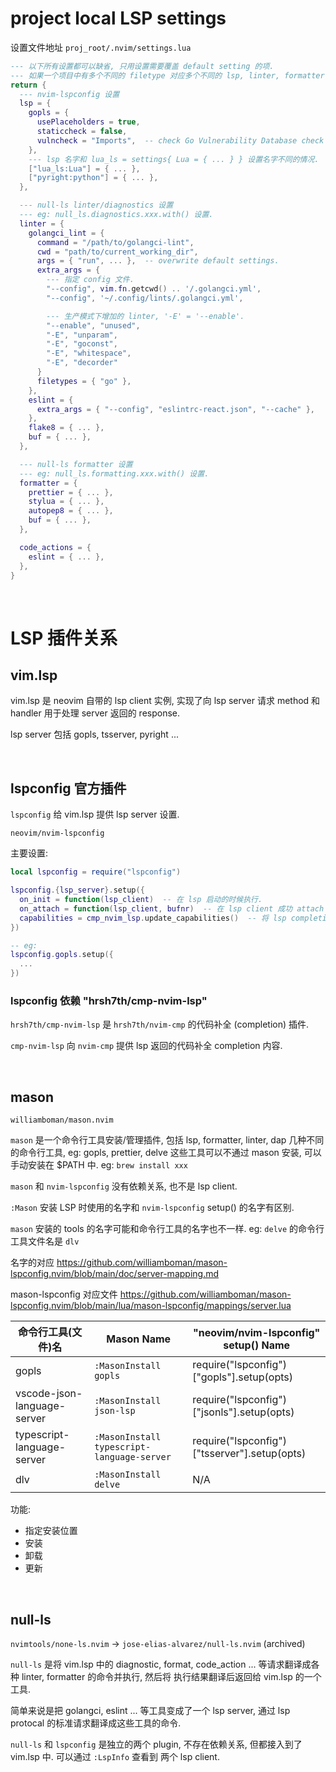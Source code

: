 # project local LSP settings

设置文件地址 `proj_root/.nvim/settings.lua`

```lua
--- 以下所有设置都可以缺省, 只用设置需要覆盖 default setting 的项.
--- 如果一个项目中有多个不同的 filetype 对应多个不同的 lsp, linter, formatter, 可以在不同的 section 中设置多个 tool.
return {
  --- nvim-lspconfig 设置
  lsp = {
    gopls = {
      usePlaceholders = true,
      staticcheck = false,
      vulncheck = "Imports",  -- check Go Vulnerability Database check known Vulnerability in your dependencies.
    },
    --- lsp 名字和 lua_ls = settings{ Lua = { ... } } 设置名字不同的情况.
    ["lua_ls:Lua"] = { ... },
    ["pyright:python"] = { ... },
  },

  --- null-ls linter/diagnostics 设置
  --- eg: null_ls.diagnostics.xxx.with() 设置.
  linter = {
    golangci_lint = {
      command = "/path/to/golangci-lint",
      cwd = "path/to/current_working_dir",
      args = { "run", ... },  -- overwrite default settings.
      extra_args = {
		--- 指定 config 文件.
		"--config", vim.fn.getcwd() .. '/.golangci.yml',
		"--config", '~/.config/lints/.golangci.yml',

		--- 生产模式下增加的 linter, '-E' = '--enable'.
		"--enable", "unused",
		"-E", "unparam",
		"-E", "goconst",
		"-E", "whitespace",
		"-E", "decorder"
	  }
      filetypes = { "go" },
    },
    eslint = {
	  extra_args = { "--config", "eslintrc-react.json", "--cache" },
	},
    flake8 = { ... },
    buf = { ... },
  },

  --- null-ls formatter 设置
  --- eg: null_ls.formatting.xxx.with() 设置.
  formatter = {
    prettier = { ... },
    stylua = { ... },
    autopep8 = { ... },
    buf = { ... },
  },

  code_actions = {
	eslint = { ... },
  },
}
```

<br />

# LSP 插件关系

## vim.lsp

vim.lsp 是 neovim 自带的 lsp client 实例, 实现了向 lsp server 请求 method 和 handler 用于处理 server 返回的 response.

lsp server 包括 gopls, tsserver, pyright ...

<br />

## lspconfig 官方插件

`lspconfig` 给 vim.lsp 提供 lsp server 设置.

`neovim/nvim-lspconfig`

主要设置:

```lua
local lspconfig = require("lspconfig")

lspconfig.{lsp_server}.setup({
  on_init = function(lsp_client)  -- 在 lsp 启动的时候执行.
  on_attach = function(lsp_client, bufnr)  -- 在 lsp client 成功 attach 到 buffer 的时候执行.
  capabilities = cmp_nvim_lsp.update_capabilities()  -- 将 lsp completion 返回给 cmp-nvim-lsp.
})

-- eg:
lspconfig.gopls.setup({
  ...
})
```

### lspconfig 依赖 "hrsh7th/cmp-nvim-lsp"

`hrsh7th/cmp-nvim-lsp` 是 `hrsh7th/nvim-cmp` 的代码补全 (completion) 插件.

`cmp-nvim-lsp` 向 `nvim-cmp` 提供 lsp 返回的代码补全 completion 内容.

<br />

## mason

`williamboman/mason.nvim`

`mason` 是一个命令行工具安装/管理插件, 包括 lsp, formatter, linter, dap 几种不同的命令行工具, eg: gopls, prettier, delve
这些工具可以不通过 mason 安装, 可以手动安装在 $PATH 中. eg: `brew install xxx`

`mason` 和 `nvim-lspconfig` 没有依赖关系, 也不是 lsp client.

`:Mason` 安装 LSP 时使用的名字和 `nvim-lspconfig` setup() 的名字有区别.

`mason` 安装的 tools 的名字可能和命令行工具的名字也不一样. eg: `delve` 的命令行工具文件名是 `dlv`

名字的对应 https://github.com/williamboman/mason-lspconfig.nvim/blob/main/doc/server-mapping.md

mason-lspconfig 对应文件 https://github.com/williamboman/mason-lspconfig.nvim/blob/main/lua/mason-lspconfig/mappings/server.lua

| 命令行工具(文件)名          | Mason Name                                 | "neovim/nvim-lspconfig" setup() Name         |
| --------------------------- | ------------------------------------------ | -------------------------------------------- |
| gopls                       | `:MasonInstall gopls`                      | require("lspconfig")["gopls"].setup(opts)    |
| vscode-json-language-server | `:MasonInstall json-lsp`                   | require("lspconfig")["jsonls"].setup(opts)   |
| typescript-language-server  | `:MasonInstall typescript-language-server` | require("lspconfig")["tsserver"].setup(opts) |
| dlv                         | `:MasonInstall delve`                      | N/A                                          |

功能:

- 指定安装位置
- 安装
- 卸载
- 更新

<br />

## null-ls

`nvimtools/none-ls.nvim` -> `jose-elias-alvarez/null-ls.nvim` (archived)

`null-ls` 是将 vim.lsp 中的 diagnostic, format, code_action ... 等请求翻译成各种 linter, formatter 的命令并执行, 然后将
执行结果翻译后返回给 vim.lsp 的一个工具.

简单来说是把 golangci, eslint ... 等工具变成了一个 lsp server, 通过 lsp protocal 的标准请求翻译成这些工具的命令.

`null-ls` 和 `lspconfig` 是独立的两个 plugin, 不存在依赖关系, 但都接入到了 vim.lsp 中. 可以通过 `:LspInfo` 查看到
两个 lsp client.

<br />
